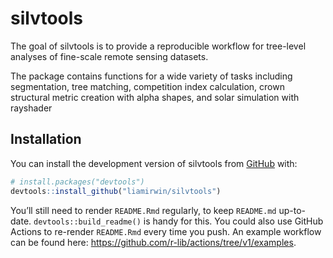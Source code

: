 
<!-- README.md is generated from README.Rmd. Please edit that file -->

# silvtools

<!-- badges: start -->
<!-- badges: end -->

The goal of silvtools is to provide a reproducible workflow for
tree-level analyses of fine-scale remote sensing datasets.

The package contains functions for a wide variety of tasks including
segmentation, tree matching, competition index calculation, crown
structural metric creation with alpha shapes, and solar simulation with
rayshader

## Installation

You can install the development version of silvtools from
[GitHub](https://github.com/) with:

``` r
# install.packages("devtools")
devtools::install_github("liamirwin/silvtools")
```

You’ll still need to render `README.Rmd` regularly, to keep `README.md`
up-to-date. `devtools::build_readme()` is handy for this. You could also
use GitHub Actions to re-render `README.Rmd` every time you push. An
example workflow can be found here:
<https://github.com/r-lib/actions/tree/v1/examples>.

